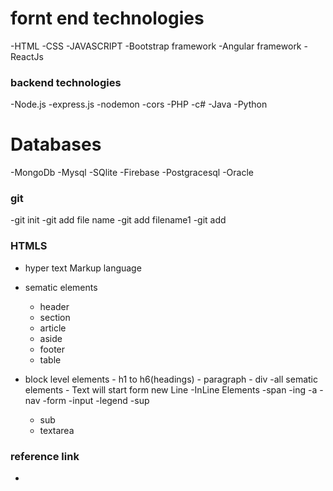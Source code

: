 # fornt end technologies
-HTML
-CSS
-JAVASCRIPT
-Bootstrap framework
-Angular framework
-ReactJs

### backend technologies


-Node.js
    -express.js
    -nodemon
    -cors
-PHP
-c#
-Java 
-Python

# Databases
-MongoDb
-Mysql
-SQlite
-Firebase
-Postgracesql
-Oracle


### git
-git init
-git add file name
-git add filename1 
-git add 

### HTMLS
 - hyper text  Markup language
 - sematic elements
      - header
      - section
      - article
      - aside
      - footer
      - table

 - block level elements
       - h1 to h6(headings)
       - paragraph
       - div
       -all sematic elements
       - Text will start form new Line
 -InLine Elements
     -span
     -ing
     -a
     -nav
     -form
     -input
     -legend
     -sup
     - sub
    - textarea
### reference link
 -